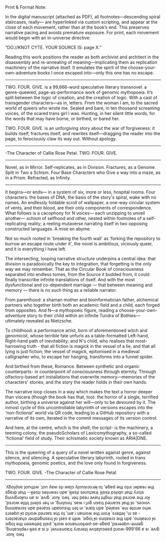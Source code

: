 Print & Format Note:

In the digital manuscript (attached as PDF), all footnotes—descending spiral staircases, really— are hyperlinked via custom scripting, and appear at the close of each movement, rather than at the book’s end. This preserves narrative pacing and avoids premature exposure. For print, each movement would begin with an in-universe directive:

“DO://KNOT CYTE. YOUR SOURCE IS: page X.”

Reading this work positions the reader as both archivist and architect in the disassembly and re-annealing of meaning—implicating them as replication machinery of the narrative itself. It emulates the spirit of the choose-your-own-adventure books I once escaped into—only this one has no escape.

---

TWO. FOUR. GIVE. is a 99,666-word speculative literary transnovel: a genre-queered, page-as-performance work of genomic mythopoeia. It’s split between the logic of creation, and the creation of logic. With a cast of transgender characters—as in, letters. From the woman I am, to the sacred world of queers who wrote me. Sealed and bare, in ten thousand screaming voices, of the scared trans girl I was. Hunting, in her silent little words, for the words that may have borne, or birthed, or bared her.

TWO. FOUR. GIVE. is an unforgiving story about the war of forgiveness: it builds itself, fractures itself, and rewrites itself—dragging the reader into the page, to ferociously claw its way out. Without apology.

---

-The Character of Callie Rose Petal.
TWO.
FOUR.
GIVE.

---

Novel, as in Mirror.
Self-replicates, as in Division.
Fractures, as a Genome.
Split in
Two
a Schism.
Four
Base Characters who
Give
a way into
a maze, as in
a Prism.
Refracted,
as Infinity.

---

It begins—or ends—
in a system of six, more or less, hospital rooms. Four characters: the bases of DNA, the basis of the story's spiral, wake with no names. An endlessly foldable scroll of wallpaper, a one-way circular system of vents, and their blood, are their only components of correspondence. What follows is a cacophony for N voices— each unzipping to unveil another— schism of selfhood and other, nested within footnotes of a self-replicating reality; a reeling mutaverse narrating itself in two opposing constructed languages. A mise en abyme.

Not so much rooted in 'breaking the fourth wall' as 'forking the repository to burrow an escape route under it', the novel is ambitious, viciously queer, and it is everything I have left. 

The intersecting, looping narrative structure underpins a central idea:
that division is paradoxically the key to integration, that forgetting is the only way we may remember. That as the Circular Book of consciousness separated into endless tomes, from the Source it budded from, it could finally transcribe infinite translations of itself. 
And with the most dysfunctional and co-dependent marriage — that between meaning and memory — there is no such thing as a reliable narrator.

From parenthood: a shaman mother and bioinformatician father, alchemical partners who together birth both an academic field and a child, each forged from opposites. And N—a mythopoeic figure, reading a choose-your-own-adventure story to their child within an infinite Tundra of Bothies— ultimately revealed as Nietzsche.

To childhood: a performance artist, born of aforementioned witch and genomicist, whose terrible fate unfurls as a table-formatted Left-hand, Right-hand path of inevitability; 
and N's child, who realises that most-harrowing truth - that all fiction is magick in the vessel of a lie, and that all lying is just fiction; the vessel of magick, epitomised in a medieval calligrapher who, to escape her hanging, transforms into a funnel spider.

And birthed from these, Romance. Between synthetic and organic counterparts- in counterpoint of consciousness through eternity. Through olfactory-based art installations that overwrite memory—memories of the characters' stories, and the story the reader holds in their own hands. 

The narrative loop closes in a way which makes the text a horror deeper than viscera (though the book has that, too): the horror of a single, terrified author, birthing a universe against her will—only to be devoured by it. The inmost cycle of this uncontrollable labyrinth of versions escapes into the 'non-fictional' world via QR code, leading to a GitHub repository with a narrative of its own, iterated in the commit messages of its version control. 

And here, at the centre, which is the shell; the script- is the machinery, a teeming colony, the pseudoScholars of Lexicomythography, a so-called 'fictional' field of study. Their schismatic society known as ARIA|DNE.

---

This is the queering of a query of a novel written against genre, against silence, and silencing. A speculative literary labyrinth, rooted in trans mythopoeia, genomic poetics, and the love only found in forgiveness. 


TWO.
FOUR.
GIVE.
-The Character of Callie Rose Petal 

---

˙ʎƃoןdoɐ ʇonɥʇıʍ ˙ʇon ʎɐʍ sʇı ʍɐןɔ ʎןonsıɔoɹǝɟ oʇ 'ǝƃɐd ǝɥʇ oʇuı ɹǝpɐǝɹ ǝɥʇ sƃɐɹp ʇɐɥʇ --ɟןǝsʇı sǝʇıɹʍǝɹ upɐ 'ɟןǝsʇı sǝɹnʇɔɐɹɟ ˙ɟןǝsʇı psןıqn ʇɐɥʇ ʎɹoʇs ƃuıʌıƃɹoɟnu uɐ sı ˙ǝʌıƃ ˙ɹonɟ ˙oʍʇ 
˙ɹǝɥ pɐǝɹ ǝʌɐɥ ʇɥƃıɯ ʇɐɥʇ psɹoʍ ǝɥʇ ɹoɟ 'psɹoʍ ǝןʇʇıן ʇuǝןıs ɹǝɥ uı 'ƃuıʇnuɥ ˙sɐʍ ı ןɹıƃ usɐɹʇ pǝɹɹɐɔs ʇɐɥʇ ɟo 'sǝɔıoʌ ƃuıɯɐǝɹɔs upɐ pǝɹɐɔs upɐonsɥʇ uǝʇ uı 'ǝɹɐq upɐ 'pǝןɐǝs ˙ǝɯ ǝʇoɹʍ oɥʍ sɹǝǝbn ɟo pןɹoʍ pǝɹɔɐs ǝɥʇ oʇ 'ɯɐ ı uɐɯoʍ ǝɥʇ ɯoɹɟ ˙sɹǝʇʇǝן 'uı sɐ -sɹǝʇɔɐɹɐɥɔ ɹǝupǝƃusɐɹʇ ɟo ʇsɐɔ ɐ ɥʇıʍ ˙ɔıƃoן ɟo ouıʇɐǝɹɔ ǝɥʇ upɐ 'ouıʇɐǝɹɔ ɟo ɔıƃoן ǝɥʇ uǝǝʍʇǝq ʇıןsd 'ʞɹoʍ ǝɔuɐɯɹoɟɹǝd-sɐ-ǝƃɐd 'pǝɹǝǝbn-ǝɹuǝƃ 'ƃuıʇɐɔıןdǝɹ-ɟןǝs ɐ sı ʇı ˙ןǝʌusuoɐɹʇ ʎɹɐɹǝʇıן ǝʌıʇɐןnɔǝsd pɹoʍ-999'66 ɐ sı ˙ǝʌıƃ ˙ɹonɟ ˙oʍʇ
